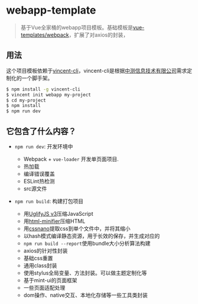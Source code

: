 # webapp-template

> 基于Vue全家桶的webapp项目模板。基础模板是[vue-templates/webpack](https://github.com/vuejs-templates/webpack)，扩展了对axios的封装，

## 用法

这个项目模板依赖于[vincent-cli](https://www.npmjs.com/)，vincent-cli是根据[中测信息技术有限公司](http://www.iwiteks.com)需求定制化的一个脚手架。

``` bash
$ npm install -g vincent-cli
$ vincent init webapp my-project
$ cd my-project
$ npm install
$ npm run dev
```

## 它包含了什么内容？

- `npm run dev`: 开发环境中
  - Webpack + `vue-loader` 开发单页面项目.
  - 热加载
  - 编译错误覆盖
  - ESLint热检测
  - src源文件

- `npm run build`: 构建打包项目
  - 用[UglifyJS v3](https://github.com/mishoo/UglifyJS2/tree/harmony)压缩JavaScript
  - 用[html-minifier](https://github.com/kangax/html-minifier)压缩HTML
  - 用[cssnano](https://github.com/ben-eb/cssnano)提取css到单个文件中，并将其缩小
  - 以hash模式编译静态资源，用于长效的保存，并生成对应的
  - `npm run build --report`使用bundle大小分析算法构建
  - axios的针对性封装
  - 基础css重置
  - 通用class封装
  - 使用stylus全局变量、方法封装。可以做主题定制化等
  - 基于mint-ui的页面框架
  - 一些页面适配处理
  - dom操作、native交互、本地化存储等一些工具类封装


